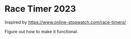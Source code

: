 # Race Timer 2023

Inspired by https://www.online-stopwatch.com/race-timers/

Figure out how to make it functional.

